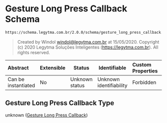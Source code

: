 # Gesture Long Press Callback Schema

```txt
https://schema.legytma.com.br/2.0.0/schema/gesture_long_press_callback.schema.json
```




> Created by Windol [windol@legytma.com.br](mailto:windol@legytma.com.br) at 15/05/2020.
> Copyright (c) 2020 Legytma Soluções Inteligentes (<https://legytma.com.br>). All rights reserved.
>

| Abstract            | Extensible | Status         | Identifiable            | Custom Properties | Additional Properties | Access Restrictions | Defined In                                                                                                          |
| :------------------ | ---------- | -------------- | ----------------------- | :---------------- | --------------------- | ------------------- | ------------------------------------------------------------------------------------------------------------------- |
| Can be instantiated | No         | Unknown status | Unknown identifiability | Forbidden         | Allowed               | none                | [gesture_long_press_callback.schema.json](../schema/gesture_long_press_callback.schema.json) |

## Gesture Long Press Callback Type

unknown ([Gesture Long Press Callback](gesture_long_press_callback.md))
